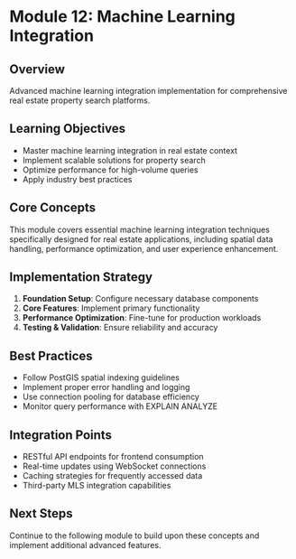 # Module 12: Machine Learning Integration

## Overview
Advanced machine learning integration implementation for comprehensive real estate property search platforms.

## Learning Objectives
- Master machine learning integration in real estate context
- Implement scalable solutions for property search
- Optimize performance for high-volume queries
- Apply industry best practices

## Core Concepts
This module covers essential machine learning integration techniques specifically designed for real estate applications, including spatial data handling, performance optimization, and user experience enhancement.

## Implementation Strategy
1. **Foundation Setup**: Configure necessary database components
2. **Core Features**: Implement primary functionality
3. **Performance Optimization**: Fine-tune for production workloads
4. **Testing & Validation**: Ensure reliability and accuracy

## Best Practices
- Follow PostGIS spatial indexing guidelines
- Implement proper error handling and logging
- Use connection pooling for database efficiency
- Monitor query performance with EXPLAIN ANALYZE

## Integration Points
- RESTful API endpoints for frontend consumption
- Real-time updates using WebSocket connections
- Caching strategies for frequently accessed data
- Third-party MLS integration capabilities

## Next Steps
Continue to the following module to build upon these concepts and implement additional advanced features.
